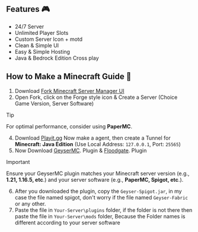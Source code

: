 ## Features 🎮
- 24/7 Server
- Unlimited Player Slots
- Custom Server Icon + motd
- Clean & Simple UI
- Easy & Simple Hosting
- Java & Bedrock Edition Cross play

## How to Make a Minecraft Guide 🧩
1. Download [Fork Minecraft Server Manager UI](https://www.fork.gg/)
2. Open Fork, click on the Forge style icon & Create a Server (Choice Game Version, Server Software)

> [!TIP]
> For optimal performance, consider using **PaperMC**.

4. Download [Playit.gg](https://playit.gg/) Now make a agent, then create a Tunnel for **Minecraft: Java Edition** (Use Local Address: `127.0.0.1`, Port: `25565`)
5. Now Download [GeyserMC](https://geysermc.org/download). Plugin & [Floodgate](https://geysermc.org/download#floodgate). Plugin

> [!IMPORTANT]  
> Ensure your GeyserMC plugin matches your Minecraft server version (e.g., **1.21, 1.16.5, etc**.) and your server software (e.g., **PaperMC, Spigot, etc**.).
6. After you downloaded the plugin, copy the `Geyser-Spigot.jar`, in my case the file named spigot, don't worry if the file named `Geyser-Fabric` or any other.
7. Paste the file in `Your-Server\plugins` folder, if the folder is not there then paste the file in `Your-Server\mods` folder, Because the Folder names is different according to your server software

